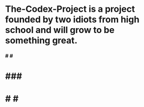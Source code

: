 # The-Codex-Project is a project founded by two idiots from high school and will grow to be something great.

### # # ###
 #  ### ##
 #  # # ### 
 
 #### ##
 #    #
 #### #
